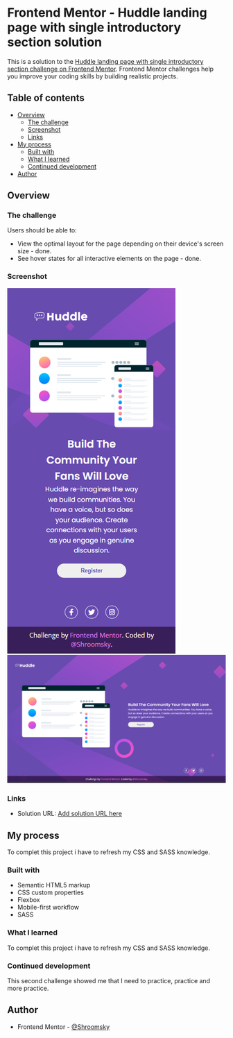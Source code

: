 # Frontend Mentor - Huddle landing page with single introductory section solution

This is a solution to the [Huddle landing page with single introductory section challenge on Frontend Mentor](https://www.frontendmentor.io/challenges/huddle-landing-page-with-a-single-introductory-section-B_2Wvxgi0). Frontend Mentor challenges help you improve your coding skills by building realistic projects. 

## Table of contents

- [Overview](#overview)
  - [The challenge](#the-challenge)
  - [Screenshot](#screenshot)
  - [Links](#links)
- [My process](#my-process)
  - [Built with](#built-with)
  - [What I learned](#what-i-learned)
  - [Continued development](#continued-development)  
- [Author](#author)

## Overview

### The challenge

Users should be able to:

- View the optimal layout for the page depending on their device's screen size - done.
- See hover states for all interactive elements on the page - done.

### Screenshot

![./screenshot1.png](./screenshot1.png)
![./screenshot2.png](./screenshot2.png)

### Links

- Solution URL: [Add solution URL here](https://your-solution-url.com)

## My process
To complet this project i have to refresh my CSS and SASS knowledge. 

### Built with

- Semantic HTML5 markup
- CSS custom properties
- Flexbox
- Mobile-first workflow
- SASS

### What I learned

To complet this project i have to refresh my CSS and SASS knowledge. 

### Continued development

This second challenge showed me that I need to practice, practice and more practice. 


## Author

- Frontend Mentor - [@Shroomsky](https://www.frontendmentor.io/profile/Shroomsky)
